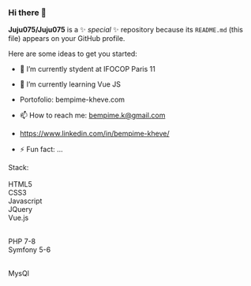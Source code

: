 ### Hi there 👋


**Juju075/Juju075** is a ✨ _special_ ✨ repository because its `README.md` (this file) appears on your GitHub profile.

Here are some ideas to get you started:

- 🔭 I’m currently stydent at IFOCOP Paris 11
- 🌱 I’m currently learning Vue JS
- Portofolio: bempime-kheve.com
- 📫 How to reach me: bempime.k@gmail.com
- https://www.linkedin.com/in/bempime-kheve/

- ⚡ Fun fact: ...


Stack:<br><br>
HTML5<br>
CSS3<br>
Javascript<br>
JQuery<br>
Vue.js<br><br>

PHP 7-8<br>
Symfony 5-6<br><br>

MysQl<br>

